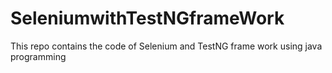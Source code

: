 # SeleniumwithTestNGframeWork
This repo contains the code of Selenium and TestNG frame work using java programming 

